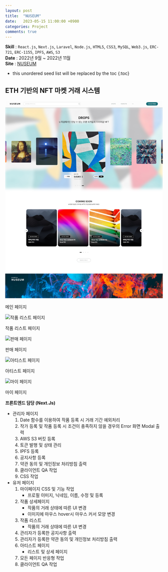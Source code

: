 ```yaml
---
layout: post
title:  "NUSEUM"
date:   2023-05-15 11:00:00 +0900
categories: Project
comments: true
---
```


**Skill** : `React.js`, `Next.js`, `Laravel`, `Node.js`, `HTML5`, `CSS3`, `MySQL`, `Web3.js`, `ERC-721`, `ERC-1155`, `IPFS`, `AWS`, `S3`  
**Date** : 2022년 9월 ~ 2022년 11월  
**Site** : [NUSEUM](https://nuseum.kr/)  

* this unordered seed list will be replaced by the toc
{:toc}

## ETH 기반의 NFT 마켓 거래 시스템  

![메인페이지](../../assets/img/nuseum/Main.jpg)

메인 페이지

![작품 리스트 페이지](../../assets/img/nuseum/Drops.png)  

작품 리스트 페이지

![판매 페이지](../../assets/img/nuseum/판매페이지.png) 

판매 페이지

![아티스트 페이지](../../assets/img/nuseum/아티스트.png)  

아티스트 페이지

![마이 페이지](../../assets/img/nuseum/마이페이지.png)  

마이 페이지


**프론트엔드 담당 (Next.Js)**

- 관리자 페이지
    1. Date 함수를 이용하여 작품 등록 시 거래 기간 예외처리
    2. 작가 등록 및 작품 등록 시 조건이 충족하지 않을 경우의 Error 화면 Modal 출력
    3. AWS S3 버킷 등록
    4. 토큰 발행 및 상태 관리
    5. IPFS 등록
    6. 공지사항 등록
    7. 약관 동의 및 개인정보 처리방침 출력
    8. 클라이언트 QA 작업
    9. CSS 작업
- 유저 페이지
    1. 마이페이지 CSS 및 기능 작업
        - 프로필 이미지, 닉네임, 이름, 수정 및 등록
    2. 작품 상세페이지
        - 작품의 거래 상태에 따른 UI 변경
        - 이미지에 마우스 hover시 마우스 커서 모양 변경
    3. 작품 리스트
        - 작품의 거래 상태에 따른 UI 변경
    4. 관리자가 등록한 공지사항 출력
    5. 관리자가 등록한 약관 동의 및 개인정보 처리방침 출력
    6. 아티스트 페이지
        - 리스트 및 상세 페이지
    7. 모든 페이지 반응형 작업
    8. 클라이언트 QA 작업